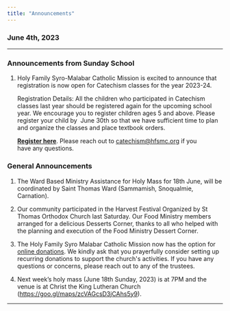 ```yaml
---
title: "Announcements"
---
```


### June 4th, 2023
---

### Announcements from Sunday School

1. Holy Family Syro-Malabar Catholic Mission is excited to announce that registration is now open for Catechism classes for the year 2023-24. 

      Registration Details: All the children who participated in Catechism classes last year should be registered again for the upcoming school year. We encourage you to         register children ages 5 and above. Please register your child by  June 30th so that we have sufficient time to plan and organize the classes and place                     textbook orders.  

      <b><a target="_blank" href="https://forms.gle/yACwh84g6i22LJWYA">Register here</a></b>. Please reach out to catechism@hfsmc.org if you have any questions.

### General Announcements

1. The Ward Based Ministry Assistance for Holy Mass for 18th June, will be coordinated by Saint Thomas Ward (Sammamish, Snoqualmie, Carnation).

2. Our community participated in the Harvest Festival Organized by St Thomas Orthodox Church last Saturday. Our Food Ministry members arranged for a delicious Desserts Corner, thanks to all who helped with the planning and execution of the Food Ministry Dessert Corner.

3. The Holy Family Syro Malabar Catholic Mission now has the option for <a target="_blank" href="https://holyfamilyseattle.org/donation/">online donations</a>. We kindly ask that you prayerfully consider setting up recurring donations to support the church's activities. If you have any questions or concerns, please reach out to any of the trustees.

4. Next week’s holy mass (June 18th Sunday, 2023) is at 7PM and the venue is at Christ the King Lutheran Church (https://goo.gl/maps/zcVAGcsD3jCAhs5y9).

---

